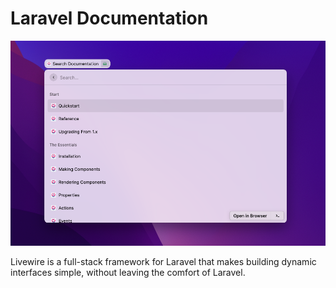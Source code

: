 # Laravel Documentation

![Raycast Laravel Livewire Documentation](./assets/Raycast_Laravel_Livewire_docs.png)

Livewire is a full-stack framework for Laravel that makes building dynamic interfaces simple, without leaving the comfort of Laravel.